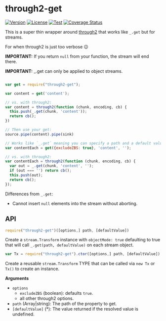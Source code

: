 # through2-get

[![Version](https://img.shields.io/npm/v/through2-get.svg)](https://npmjs.com/package/through2-get)
[![License](https://img.shields.io/npm/l/through2-get.svg)](https://npmjs.com/package/through2-get)
[![Test](https://github.com/jamesramsay/through2-get/workflows/Test/badge.svg)](https://github.com/jamesramsay/through2-get/actions)
[![Coverage Status](https://img.shields.io/codecov/c/github/jamesramsay/through2-get.svg)](https://codecov.io/github/jamesramsay/through2-get)

This is a super thin wrapper around [through2](http://npm.im/through2) that works like `_.get` but for streams.

For when through2 is just too verbose :wink:

**IMPORTANT:** If you return `null` from your function, the stream will end there.

**IMPORTANT:** _.get can only be applied to object streams.

```javascript

var get = require("through2-get");

var content = get('content');

// vs. with through2:
var content = through2(function (chunk, encoding, cb) {
  this.push(_.get(chunk, 'content'));
  return cb();
})

// Then use your get:
source.pipe(content).pipe(sink)

// Works like `_.get` meaning you can specify a path and a default value
var contentEach = get({excludeZBS: true}, 'content', '');

// vs. with through2:
var contentEach = through2(function (chunk, encoding, cb) {
  var out = _.get(chunk, 'content', '');
  if (out === '') return cb();
  this.push(out);
  return cb();
});

```

Differences from `_.get`:
- Cannot insert `null` elements into the stream without aborting.

## API

```javascript
require("through2-get")([options,] path, [defaultValue])
```

Create a `stream.Transform` instance with `objectMode: true` defaulting to true that will call `_.get(path, defaultValue)` on each stream object.

```javascript
var Tx = require("through2-get").ctor([options,] path, [defaultValue])
```

Create a reusable `stream.Transform` TYPE that can be called via `new Tx` or `Tx()` to create an instance.

__Arguments__

- `options`
  - `excludeZBS` (boolean): defaults `true`.
  - all other through2 options.
- `path` (Array|string): The path of the property to get.
- `[defaultValue]` (*): The value returned if the resolved value is undefined.
